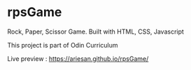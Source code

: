 # rpsGame
Rock, Paper, Scissor Game. Built with HTML, CSS, Javascript

This project is part of Odin Curriculum

Live preview : https://ariesan.github.io/rpsGame/
